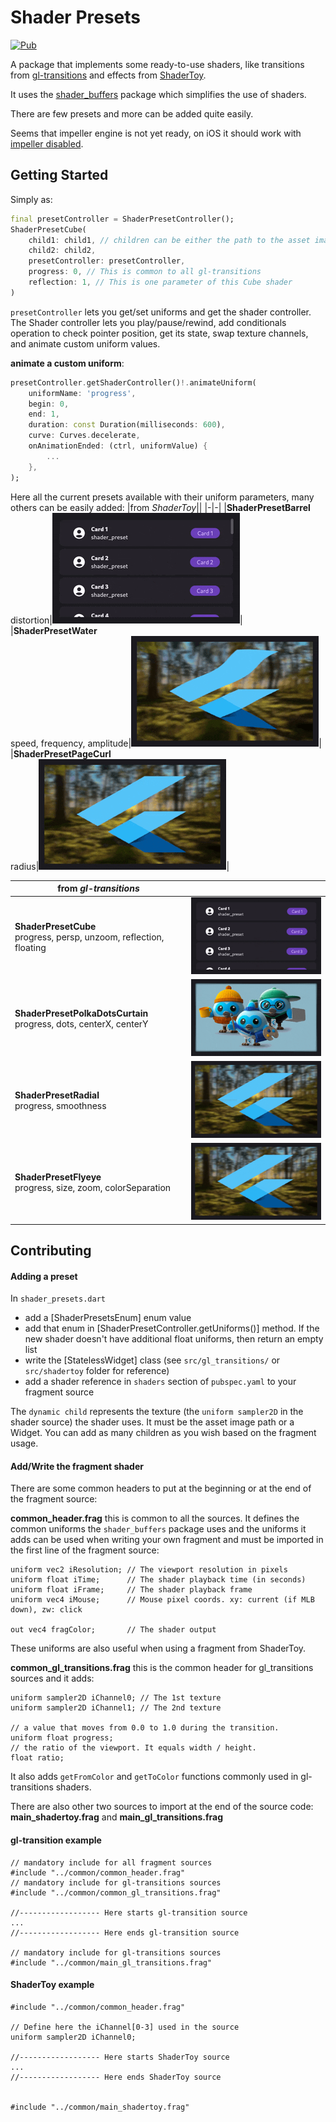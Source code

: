 # Shader Presets
[![Pub](https://img.shields.io/pub/v/shader_presets.svg)](https://pub.dev/packages/shader_presets)

A package that implements some ready-to-use shaders, like transitions from [gl-transitions](https://gl-transitions.com/) and effects from [ShaderToy](https://www.shadertoy.com/).

It uses the [shader_buffers](https://github.com/alnitak/shader_buffers) package which simplifies the use of shaders.

There are few presets and more can be added quite easily.

Seems that impeller engine is not yet ready, on iOS it should work with [impeller disabled](https://docs.flutter.dev/perf/impeller#ios).

## Getting Started
Simply as:

```dart
final presetController = ShaderPresetController();
ShaderPresetCube(
    child1: child1, // children can be either the path to the asset image or a widget
    child2: child2,
    presetController: presetController,
    progress: 0, // This is common to all gl-transitions
    reflection: 1, // This is one parameter of this Cube shader
)
```

`presetController` lets you get/set uniforms and get the shader controller.
The Shader controller lets you play/pause/rewind, add conditionals operation to check pointer position, get its state, swap texture channels, and animate custom uniform values.

**animate a custom uniform**:
```dart
presetController.getShaderController()!.animateUniform(
    uniformName: 'progress',
    begin: 0,
    end: 1,
    duration: const Duration(milliseconds: 600),
    curve: Curves.decelerate,
    onAnimationEnded: (ctrl, uniformValue) {
        ...
    },
);
```


Here all the current presets available with their uniform parameters, many others can be easily added:
|from *ShaderToy*||
|-|-|
|**ShaderPresetBarrel**<br/>distortion|![img](https://github.com/alnitak/shader_presets/raw/main/img/barrel.gif)|
|**ShaderPresetWater**<br/>speed, frequency, amplitude|![img](https://github.com/alnitak/shader_presets/raw/main/img/water.gif)|
|**ShaderPresetPageCurl**<br/>radius|![img](https://github.com/alnitak/shader_presets/raw/main/img/page_curl.gif)|

|from *gl-transitions*||
|-|-|
|**ShaderPresetCube**<br/>progress, persp, unzoom, reflection, floating|![img](https://github.com/alnitak/shader_presets/raw/main/img/cube.gif)|
|**ShaderPresetPolkaDotsCurtain**<br/>progress, dots, centerX, centerY|![img](https://github.com/alnitak/shader_presets/raw/main/img/polkaDotsCurtain.gif)|
|**ShaderPresetRadial**<br/>progress, smoothness|![img](https://github.com/alnitak/shader_presets/raw/main/img/radial.gif)|
|**ShaderPresetFlyeye**<br/>progress, size, zoom, colorSeparation|![img](https://github.com/alnitak/shader_presets/raw/main/img/flyeye.gif)|


## Contributing

#### Adding a preset

In `shader_presets.dart`
- add a [ShaderPresetsEnum] enum value
- add that enum in [ShaderPresetController.getUniforms()] method. If the new shader doesn't have additional float uniforms, then return an empty list
- write the [StatelessWidget] class (see `src/gl_transitions/` or `src/shadertoy` folder for reference)
- add a shader reference in `shaders` section of `pubspec.yaml` to your fragment source

The `dynamic child` represents the texture (the `uniform sampler2D` in the shader source) the shader uses. It must be the asset image path or a Widget.
You can add as many children as you wish based on the fragment usage.

#### Add/Write the fragment shader

There are some common headers to put at the beginning or at the end of the fragment source:

**common_header.frag** this is common to all the sources. It defines the common uniforms the `shader_buffers` package uses and the uniforms it adds can be used when writing your own fragment and must be imported in the first line of the fragment source:
```
uniform vec2 iResolution; // The viewport resolution in pixels
uniform float iTime;      // The shader playback time (in seconds)
uniform float iFrame;     // The shader playback frame
uniform vec4 iMouse;      // Mouse pixel coords. xy: current (if MLB down), zw: click

out vec4 fragColor;       // The shader output
```
These uniforms are also useful when using a fragment from ShaderToy.

**common_gl_transitions.frag** this is the common header for gl_transitions sources and it adds:
```
uniform sampler2D iChannel0; // The 1st texture
uniform sampler2D iChannel1; // The 2nd texture

// a value that moves from 0.0 to 1.0 during the transition.
uniform float progress;
// the ratio of the viewport. It equals width / height.
float ratio;
 ```
 It also adds `getFromColor` and `getToColor` functions commonly used in gl-transitions shaders.

There are also other two sources to import at the end of the source code:
**main_shadertoy.frag**
and
**main_gl_transitions.frag**

#### gl-transition example
```
// mandatory include for all fragment sources
#include "../common/common_header.frag"
// mandatory include for gl-transitions sources
#include "../common/common_gl_transitions.frag"

//------------------ Here starts gl-transition source
...
//------------------ Here ends gl-transition source

// mandatory include for gl-transitions sources
#include "../common/main_gl_transitions.frag"
```

#### ShaderToy example
```
#include "../common/common_header.frag"

// Define here the iChannel[0-3] used in the source
uniform sampler2D iChannel0;

//------------------ Here starts ShaderToy source
...
//------------------ Here ends ShaderToy source


#include "../common/main_shadertoy.frag"
```
